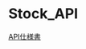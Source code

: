 # Stock_API

[API仕様書](http://localhost:63342/stock/Task/stock/docs/index.html?_ijt=lunajt19ctcl8331bcbo9cgkst&_ij_reload=RELOAD_ON_SAVE)
